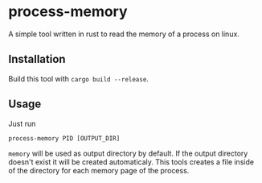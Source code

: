 # process-memory
A simple tool written in rust to read the memory of a process on linux.

## Installation
Build this tool with `cargo build --release`.

## Usage
Just run 
```
process-memory PID [OUTPUT_DIR]
```

`memory` will be used as output directory by default. If the output directory doesn't exist it will be created automaticaly. This tools creates a file inside of the directory for each memory page of the process.